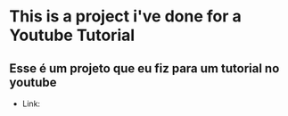 # This is a project i've done for a Youtube Tutorial
## Esse é um projeto que eu fiz para um tutorial no youtube
- Link: